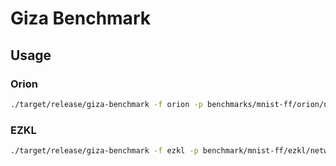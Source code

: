 # Giza Benchmark

## Usage

### Orion
```bash
./target/release/giza-benchmark -f orion -p benchmarks/mnist-ff/orion/network.sierra.json -i benchmarks/mnist-ff/orion/input.txt -b benchmarks/mnist-ff/orion
```

### EZKL
```bash
./target/release/giza-benchmark -f ezkl -p benchmark/mnist-ff/ezkl/network.ezkl -i benchmark/mnist-ff/ezkl/input.json -s benchmark/mnist-ff/ezkl/settings.json -b benchmark/mnist-ff/ezkl
```